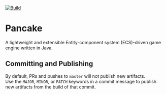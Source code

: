 [![Build](https://github.com/kkorolyov/pancake/workflows/build/badge.svg)](https://github.com/kkorolyov/pancake/actions/workflows/build.yaml)

# Pancake

A lightweight and extensible Entity-component system (ECS)-driven game engine written in Java.

## Committing and Publishing

By default, PRs and pushes to `master` will not publish new artifacts.  
Use the `MAJOR`, `MINOR`, or `PATCH` keywords in a commit message to publish new artifacts from the build of that commit.
